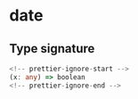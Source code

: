 # date

## Type signature

```typescript
<!-- prettier-ignore-start -->
(x: any) => boolean
<!-- prettier-ignore-end -->
```
